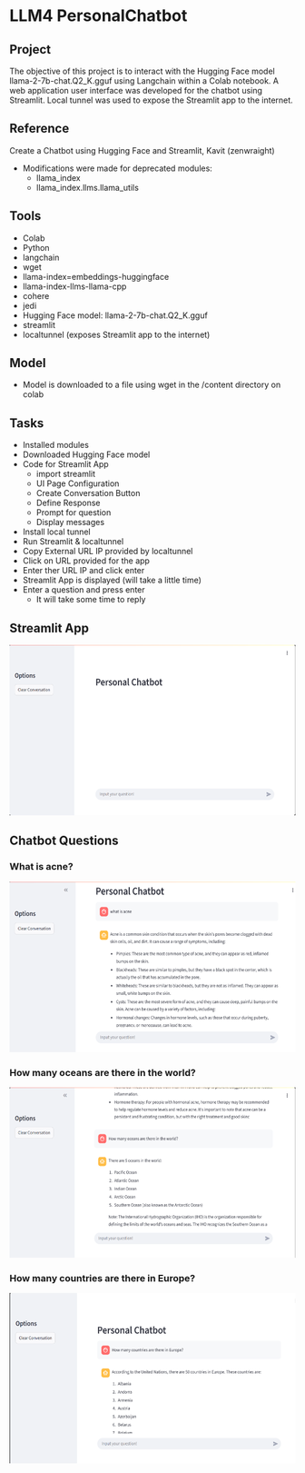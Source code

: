 # LLM4 PersonalChatbot

## Project
The objective of this project is to interact with the Hugging Face model llama-2-7b-chat.Q2_K.gguf using Langchain within a Colab notebook. A web application user interface was developed for the chatbot using Streamlit. Local tunnel was used to expose the Streamlit app to the internet.

## Reference
Create a Chatbot using Hugging Face and Streamlit, Kavit (zenwraight)

- Modifications were made for deprecated modules:
  - llama_index
  - llama_index.llms.llama_utils
 
## Tools
- Colab
- Python
- langchain
- wget
- llama-index=embeddings-huggingface
- llama-index-llms-llama-cpp
- cohere
- jedi
- Hugging Face model: llama-2-7b-chat.Q2_K.gguf
- streamlit
- localtunnel (exposes Streamlit app to the internet)

## Model
- Model is downloaded to a file using wget in the /content directory on colab

## Tasks
- Installed modules
- Downloaded Hugging Face model
- Code for Streamlit App
    - import streamlit
    - UI Page Configuration
    - Create Conversation Button
    - Define Response
    - Prompt for question
    - Display messages
- Install local tunnel
- Run Streamlit & localtunnel
- Copy External URL IP provided by localtunnel
- Click on URL provided for the app
- Enter ther URL IP and click enter
- Streamlit App is displayed (will take a little time)
- Enter a question and press enter
    - It will take some time to reply


## Streamlit App

<img src="https://github.com/Sarah269/psychic-eureka-AI/blob/main/LLM4_PersonalChatbot/LLM4_0.png" height=300>

## Chatbot Questions

### What is acne?

<img src="https://github.com/Sarah269/psychic-eureka-AI/blob/main/LLM4_PersonalChatbot/LLM4_1.png" height=300>

### How many oceans are there in the world?

<img src="https://github.com/Sarah269/psychic-eureka-AI/blob/main/LLM4_PersonalChatbot/LLM4_2.png" height=300>

### How many countries are there in Europe?

<img src="https://github.com/Sarah269/psychic-eureka-AI/blob/main/LLM4_PersonalChatbot/LLM4_3.png" height=300>



